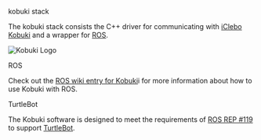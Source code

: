 kobuki stack

The kobuki stack consists the C++ driver for communicating with [iClebo Kobuki](http:/kobuki.yujinrobot.com) and a wrapper for [ROS](http://www.ros.org).

![Kobuki Logo](http://kobuki.yujinrobot.com/files/cache/3e02b571192eb6f4ea15e3ad52419cd3.png)

ROS

Check out the [ROS wiki entry for Kobuki](http://www.ros.org/wiki/kobuk)i for more information about how to use Kobuki with ROS.

TurtleBot

The Kobuki software is designed to meet the requirements of [ROS REP #119](http://www.ros.org/reps/rep-0119.html) to support [TurtleBot](http://turtlebot.com).


